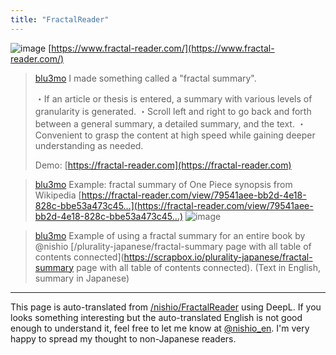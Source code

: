 ```yaml
---
title: "FractalReader"
---
```


![image](https://scrapbox.io/files/66294d617727b30024af2c39.png)
[https://www.fractal-reader.com/](https://www.fractal-reader.com/)

> [blu3mo](https://twitter.com/blu3mo/status/1783730209297949162) I made something called a "fractal summary".
>
>  ・If an article or thesis is entered, a summary with various levels of granularity is generated.
>  ・Scroll left and right to go back and forth between a general summary, a detailed summary, and the text.
>  ・Convenient to grasp the content at high speed while gaining deeper understanding as needed.
>
>  Demo: [https://fractal-reader.com](https://fractal-reader.com)

> [blu3mo](https://twitter.com/blu3mo/status/1783730569387397230) Example: fractal summary of One Piece synopsis from Wikipedia
>  [https://fractal-reader.com/view/79541aee-bb2d-4e18-828c-bbe53a473c45…](https://fractal-reader.com/view/79541aee-bb2d-4e18-828c-bbe53a473c45…)
>  ![image](https://pbs.twimg.com/media/GMEVTrKWwAAXWRr?format=jpg&name=medium#.png)

> [blu3mo](https://twitter.com/blu3mo/status/1783737791840391403) Example of using a fractal summary for an entire book by
>  @nishio
>  [/plurality-japanese/fractal-summary page with all table of contents connected](https://scrapbox.io/plurality-japanese/fractal-summary page with all table of contents connected).
>  (Text in English, summary in Japanese)


---
This page is auto-translated from [/nishio/FractalReader](https://scrapbox.io/nishio/FractalReader) using DeepL. If you looks something interesting but the auto-translated English is not good enough to understand it, feel free to let me know at [@nishio_en](https://twitter.com/nishio_en). I'm very happy to spread my thought to non-Japanese readers.